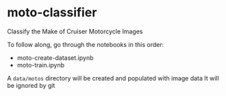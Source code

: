 # moto-classifier
Classify the Make of Cruiser Motorcycle Images

To follow along, go through the notebooks in this order:
- moto-create-dataset.ipynb
- moto-train.ipynb

A `data/motos` directory will be created and populated with image data
It will be ignored by git
